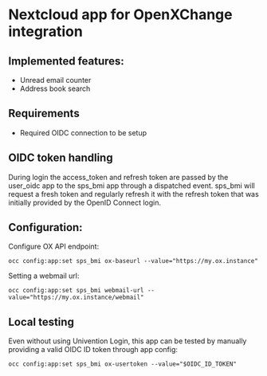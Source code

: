 # Nextcloud app for OpenXChange integration

## Implemented features:
- Unread email counter
- Address book search

## Requirements
- Required OIDC connection to be setup

## OIDC token handling

During login the access_token and refresh token are passed by the user_oidc app to the sps_bmi app through a dispatched event. sps_bmi will request a fresh token and regularly refresh it with the refresh token that was initially provided by the OpenID Connect login.

## Configuration:

Configure OX API endpoint:

	occ config:app:set sps_bmi ox-baseurl --value="https://my.ox.instance"

Setting a webmail url:

	occ config:app:set sps_bmi webmail-url --value="https://my.ox.instance/webmail"

## Local testing

Even without using Univention Login, this app can be tested by manually providing a valid OIDC ID token through app config:

	occ config:app:set sps_bmi ox-usertoken --value="$OIDC_ID_TOKEN"
